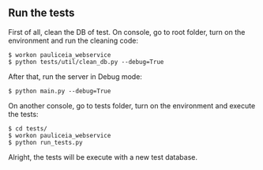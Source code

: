 ## Run the tests


First of all, clean the DB of test. On console, go to root folder, turn on the environment and run the cleaning code:

```
$ workon pauliceia_webservice
$ python tests/util/clean_db.py --debug=True
```


After that, run the server in Debug mode:

```
$ python main.py --debug=True
```


On another console, go to tests folder, turn on the environment and execute the tests:

```
$ cd tests/
$ workon pauliceia_webservice
$ python run_tests.py
```

Alright, the tests will be execute with a new test database.
